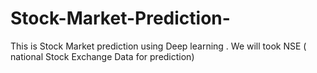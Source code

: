 # Stock-Market-Prediction-
This is Stock Market prediction using Deep learning . We will took NSE ( national Stock Exchange Data for prediction)
